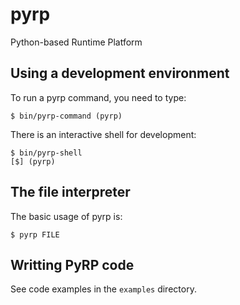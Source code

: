 pyrp
====

Python-based Runtime Platform

Using a development environment
-------------------------------

To run a pyrp command, you need to type:
```shell
$ bin/pyrp-command (pyrp)
```

There is an interactive shell for development:
```shell
$ bin/pyrp-shell
[$] (pyrp)
```

The file interpreter
--------------------

The basic usage of pyrp is:
```shell
$ pyrp FILE
```

Writting PyRP code
------------------

See code examples in the ``examples`` directory.
